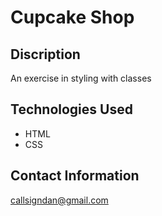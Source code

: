 # Cupcake Shop

## Discription
An exercise in styling with classes

## Technologies Used
* HTML
* CSS

## Contact Information
[callsigndan@gmail.com](mailto:callsigndan@gmail.com)